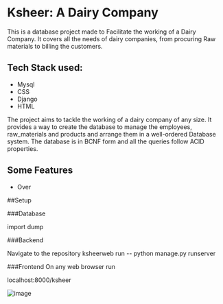 # Ksheer: A Dairy Company
This is a database project made to Facilitate the working of a Dairy Company. It covers all the needs of dairy companies, from procuring Raw materials to billing the customers.

## Tech Stack used:
* Mysql
* CSS
* Django
* HTML

The project aims to tackle the working of a dairy company of any size. It provides a way to create the database to manage the employees, raw_materials and  products and arrange them in a well-ordered Database system. The database is in BCNF form and all the queries follow ACID properties. 

## Some Features

* Over


##Setup

###Database

import dump 

###Backend

Navigate to the repository ksheerweb
run -- python manage.py runserver

###Frontend
On any web browser run

localhost:8000/ksheer

![image](https://github.com/RaghavSakhuja/Ksheer/assets/86568413/b5320cf3-06f3-46d0-b654-c9de52dec0ea)

